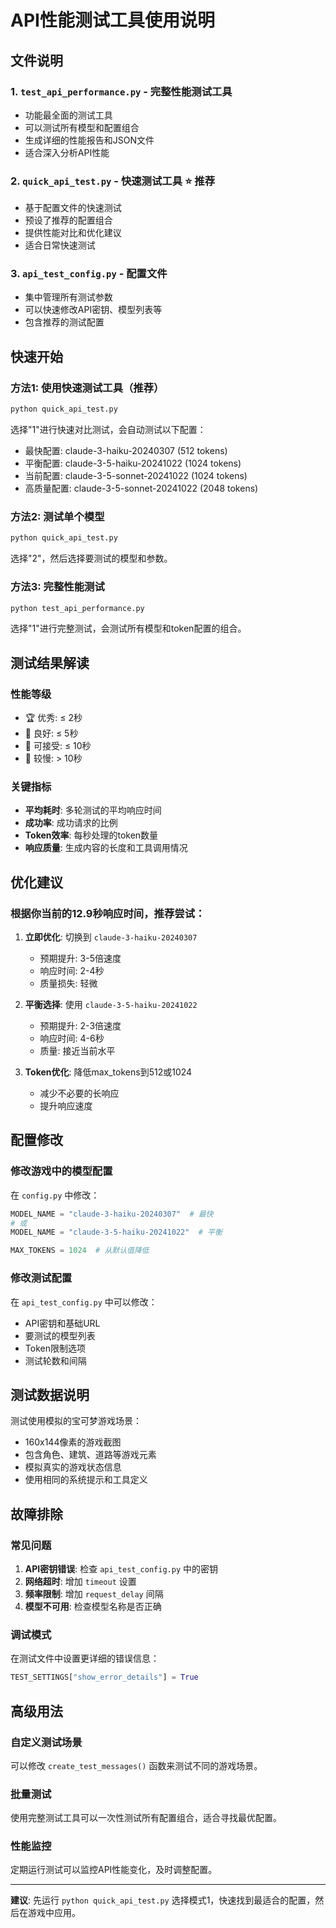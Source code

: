 # API性能测试工具使用说明

## 文件说明

### 1. `test_api_performance.py` - 完整性能测试工具
- 功能最全面的测试工具
- 可以测试所有模型和配置组合
- 生成详细的性能报告和JSON文件
- 适合深入分析API性能

### 2. `quick_api_test.py` - 快速测试工具 ⭐ 推荐
- 基于配置文件的快速测试
- 预设了推荐的配置组合
- 提供性能对比和优化建议
- 适合日常快速测试

### 3. `api_test_config.py` - 配置文件
- 集中管理所有测试参数
- 可以快速修改API密钥、模型列表等
- 包含推荐的测试配置

## 快速开始

### 方法1: 使用快速测试工具（推荐）
```bash
python quick_api_test.py
```

选择"1"进行快速对比测试，会自动测试以下配置：
- 最快配置: claude-3-haiku-20240307 (512 tokens)
- 平衡配置: claude-3-5-haiku-20241022 (1024 tokens)  
- 当前配置: claude-3-5-sonnet-20241022 (1024 tokens)
- 高质量配置: claude-3-5-sonnet-20241022 (2048 tokens)

### 方法2: 测试单个模型
```bash
python quick_api_test.py
```
选择"2"，然后选择要测试的模型和参数。

### 方法3: 完整性能测试
```bash
python test_api_performance.py
```
选择"1"进行完整测试，会测试所有模型和token配置的组合。

## 测试结果解读

### 性能等级
- 🏆 优秀: ≤ 2秒
- 🥈 良好: ≤ 5秒  
- 🥉 可接受: ≤ 10秒
- 🐌 较慢: > 10秒

### 关键指标
- **平均耗时**: 多轮测试的平均响应时间
- **成功率**: 成功请求的比例
- **Token效率**: 每秒处理的token数量
- **响应质量**: 生成内容的长度和工具调用情况

## 优化建议

### 根据你当前的12.9秒响应时间，推荐尝试：

1. **立即优化**: 切换到 `claude-3-haiku-20240307`
   - 预期提升: 3-5倍速度
   - 响应时间: 2-4秒
   - 质量损失: 轻微

2. **平衡选择**: 使用 `claude-3-5-haiku-20241022`
   - 预期提升: 2-3倍速度
   - 响应时间: 4-6秒
   - 质量: 接近当前水平

3. **Token优化**: 降低max_tokens到512或1024
   - 减少不必要的长响应
   - 提升响应速度

## 配置修改

### 修改游戏中的模型配置
在 `config.py` 中修改：
```python
MODEL_NAME = "claude-3-haiku-20240307"  # 最快
# 或
MODEL_NAME = "claude-3-5-haiku-20241022"  # 平衡

MAX_TOKENS = 1024  # 从默认值降低
```

### 修改测试配置
在 `api_test_config.py` 中可以修改：
- API密钥和基础URL
- 要测试的模型列表
- Token限制选项
- 测试轮数和间隔

## 测试数据说明

测试使用模拟的宝可梦游戏场景：
- 160x144像素的游戏截图
- 包含角色、建筑、道路等游戏元素
- 模拟真实的游戏状态信息
- 使用相同的系统提示和工具定义

## 故障排除

### 常见问题
1. **API密钥错误**: 检查 `api_test_config.py` 中的密钥
2. **网络超时**: 增加 `timeout` 设置
3. **频率限制**: 增加 `request_delay` 间隔
4. **模型不可用**: 检查模型名称是否正确

### 调试模式
在测试文件中设置更详细的错误信息：
```python
TEST_SETTINGS["show_error_details"] = True
```

## 高级用法

### 自定义测试场景
可以修改 `create_test_messages()` 函数来测试不同的游戏场景。

### 批量测试
使用完整测试工具可以一次性测试所有配置组合，适合寻找最优配置。

### 性能监控
定期运行测试可以监控API性能变化，及时调整配置。

---

**建议**: 先运行 `python quick_api_test.py` 选择模式1，快速找到最适合的配置，然后在游戏中应用。